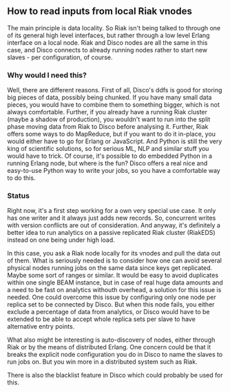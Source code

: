 ## How to read inputs from local Riak vnodes ##

The main principle is data locality. So Riak isn't being talked to through one of its general high level interfaces, but rather through a low level Erlang interface on a local node. Riak and Disco nodes are all the same in this case, and Disco connects to already running nodes rather to start new slaves - per configuration, of course.

### Why would I need this? ###

Well, there are different reasons. First of all, Disco's ddfs is good for storing big pieces of data, possibly being chunked. If you have many small data pieces, you would have to combine them to something bigger, which is not always comfortable. Further, if you already have a running Riak cluster (maybe a shadow of production), you wouldn't want to run into the split phase moving data from Riak to Disco before analysing it. Further, Riak offers some ways to do MapReduce, but if you want to do it in-place, you would either have to go for Erlang or JavaScript. And Python is still the very king of scientific solutions, so for serious ML, NLP and similar stuff you would have to trick. Of course, it's possible to do embedded Python in a running Erlang node, but where is the fun? Disco offers a real nice and easy-to-use Python way to write your jobs, so you have a comfortable way to do this.

### Status ###

Right now, it's a first step working for a own very special use
case. It only has one writer and it always just adds new records. So,
concurrent writes with version conflicts are out of consideration. And
anyway, it's definitely a better idea to run analytics on a passive
replicated Riak cluster (RiakEDS) instead on one being under high
load.

In this case, you ask a Riak node locally for its vnodes and pull the
data out of them. What is seriously needed is to consider how one can
avoid several physical nodes running jobs on the same data since keys
get replicated. Maybe some sort of ranges or similar. It would be easy
to avoid duplicates within one single BEAM instance, but in case of real huge data amounts and a need to be fast on analytics withouth overhead, a solution for this issue is needed. One could overcome this issue by configuring only one node per replica set to be connected by Disco. But when this node fails, you either exclude a percentage of data from analytics, or Disco would have to be extended to be able to accept whole replica sets per slave to have alternative entry points.

What also might be interesting is auto-discovery of nodes, either through Riak or by the means of distributed Erlang. One concern could be that it breaks the explicit node configuration you do in Disco to name the slaves to run jobs on. But you win more in a distributed system such as Riak.

There is also the blacklist feature in Disco which could probably be used for this.

